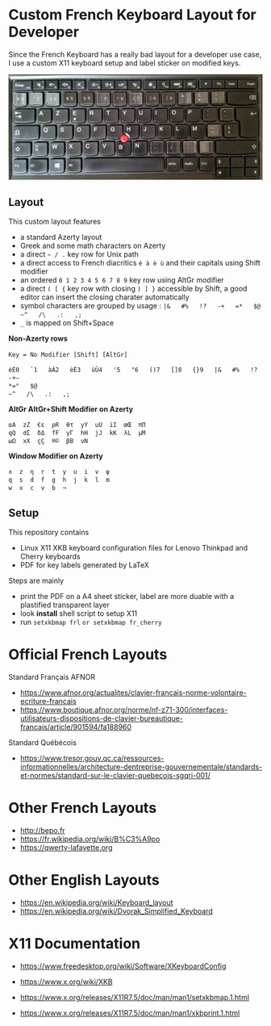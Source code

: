# Custom French Keyboard Layout for Developer

Since the French Keyboard has a really bad layout for a developer use case, I use a custom X11
keyboard setup and label sticker on modified keys.

![Thinkpad Keyboard](/thinkpad-keyboard.jpg)


## Layout

This custom layout features

* a standard Azerty layout
* Greek and some math characters on Azerty
* a direct `~ / .` key row for Unix path
* a direct access to French diacritics `é à è ù` and their capitals using Shift modifier
* an ordered `0 1 2 3 4 5 6 7 8 9` key row using AltGr modifier
* a direct `( [ {` key row with closing `) ] }` accessible by Shift, a good editor can insert the closing charater automatically
* symbol characters are grouped by usage : `|&   #%   !?   -+   =*   $@   ~^   /\   .:   ,;`
* `_` is mapped on Shift+Space


**Non-Azerty rows**

`Key = No Modifier [Shift] [AltGr]`

```
éÉ0   `1   àÀ2   èÈ3   ùÙ4   '5   "6   ()7   []8   {}9   |&   #%   !?
-+—
*=°   $@
~^   /\   .:   ,;
```

**AltGr AltGr+Shift Modifier on Azerty**

```
αA  zZ  €ε  ρR  θτ  yY  uU  iI  œŒ  πΠ
qQ  σΣ  δΔ  fF  γΓ  hH  jJ  kK  λL  μM
ωΩ  xX  çÇ  ®©  βB  νN
```

**Window Modifier on Azerty**

```
∧  z  η  r  t  y  u  i  ∨  ψ
q  s  d  f  g  h  j  k  l  m
w  x  c  v  b  ¬
```

## Setup

This repository contains

* Linux X11 XKB keyboard configuration files for Lenovo Thinkpad and Cherry keyboards
* PDF for key labels generated by LaTeX

Steps are mainly

* print the PDF on a A4 sheet sticker, label are more duable with a plastified transparent layer
* look **install** shell script to setup X11
* run `setxkbmap frl` `or setxkbmap fr_cherry`

# Official French Layouts

Standard Français AFNOR

* https://www.afnor.org/actualites/clavier-francais-norme-volontaire-ecriture-francais
* https://www.boutique.afnor.org/norme/nf-z71-300/interfaces-utilisateurs-dispositions-de-clavier-bureautique-francais/article/901594/fa188960

Standard Québécois

* https://www.tresor.gouv.qc.ca/ressources-informationnelles/architecture-dentreprise-gouvernementale/standards-et-normes/standard-sur-le-clavier-quebecois-sgqri-001/

# Other French Layouts

* http://bepo.fr
* https://fr.wikipedia.org/wiki/B%C3%A9po
* https://qwerty-lafayette.org

# Other English Layouts

* https://en.wikipedia.org/wiki/Keyboard_layout
* https://en.wikipedia.org/wiki/Dvorak_Simplified_Keyboard

# X11 Documentation

* https://www.freedesktop.org/wiki/Software/XKeyboardConfig
* https://www.x.org/wiki/XKB

* https://www.x.org/releases/X11R7.5/doc/man/man1/setxkbmap.1.html
* https://www.x.org/releases/X11R7.5/doc/man/man1/xkbprint.1.html
